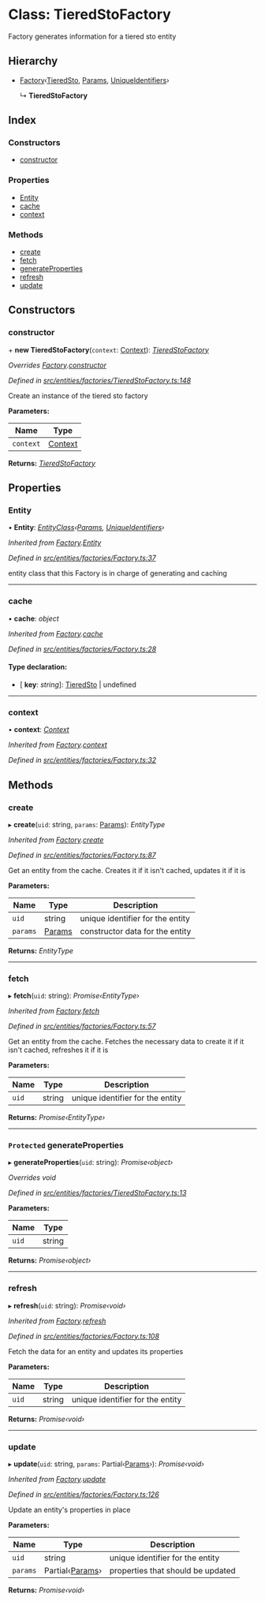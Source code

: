 # Class: TieredStoFactory

Factory generates information for a tiered sto entity

## Hierarchy

- [Factory](_entities_factories_factory_.factory.md)‹[TieredSto](_entities_tieredsto_.tieredsto.md), [Params](../interfaces/_entities_tieredsto_.params.md), [UniqueIdentifiers](../interfaces/_entities_sto_.uniqueidentifiers.md)›

  ↳ **TieredStoFactory**

## Index

### Constructors

- [constructor](_entities_factories_tieredstofactory_.tieredstofactory.md#constructor)

### Properties

- [Entity](_entities_factories_tieredstofactory_.tieredstofactory.md#entity)
- [cache](_entities_factories_tieredstofactory_.tieredstofactory.md#cache)
- [context](_entities_factories_tieredstofactory_.tieredstofactory.md#context)

### Methods

- [create](_entities_factories_tieredstofactory_.tieredstofactory.md#create)
- [fetch](_entities_factories_tieredstofactory_.tieredstofactory.md#fetch)
- [generateProperties](_entities_factories_tieredstofactory_.tieredstofactory.md#protected-generateproperties)
- [refresh](_entities_factories_tieredstofactory_.tieredstofactory.md#refresh)
- [update](_entities_factories_tieredstofactory_.tieredstofactory.md#update)

## Constructors

### constructor

\+ **new TieredStoFactory**(`context`: [Context](_context_.context.md)): _[TieredStoFactory](_entities_factories_tieredstofactory_.tieredstofactory.md)_

_Overrides [Factory](_entities_factories_factory_.factory.md).[constructor](_entities_factories_factory_.factory.md#constructor)_

_Defined in [src/entities/factories/TieredStoFactory.ts:148](https://github.com/PolymathNetwork/polymath-sdk/blob/d34930f/src/entities/factories/TieredStoFactory.ts#L148)_

Create an instance of the tiered sto factory

**Parameters:**

| Name      | Type                            |
| --------- | ------------------------------- |
| `context` | [Context](_context_.context.md) |

**Returns:** _[TieredStoFactory](_entities_factories_tieredstofactory_.tieredstofactory.md)_

## Properties

### Entity

• **Entity**: _[EntityClass](../interfaces/_entities_factories_factory_.entityclass.md)‹[Params](../interfaces/_entities_tieredsto_.params.md), [UniqueIdentifiers](../interfaces/_entities_sto_.uniqueidentifiers.md)›_

_Inherited from [Factory](_entities_factories_factory_.factory.md).[Entity](_entities_factories_factory_.factory.md#entity)_

_Defined in [src/entities/factories/Factory.ts:37](https://github.com/PolymathNetwork/polymath-sdk/blob/d34930f/src/entities/factories/Factory.ts#L37)_

entity class that this Factory is in charge of generating and caching

---

### cache

• **cache**: _object_

_Inherited from [Factory](_entities_factories_factory_.factory.md).[cache](_entities_factories_factory_.factory.md#cache)_

_Defined in [src/entities/factories/Factory.ts:28](https://github.com/PolymathNetwork/polymath-sdk/blob/d34930f/src/entities/factories/Factory.ts#L28)_

#### Type declaration:

- \[ **key**: _string_\]: [TieredSto](_entities_tieredsto_.tieredsto.md) | undefined

---

### context

• **context**: _[Context](_context_.context.md)_

_Inherited from [Factory](_entities_factories_factory_.factory.md).[context](_entities_factories_factory_.factory.md#context)_

_Defined in [src/entities/factories/Factory.ts:32](https://github.com/PolymathNetwork/polymath-sdk/blob/d34930f/src/entities/factories/Factory.ts#L32)_

## Methods

### create

▸ **create**(`uid`: string, `params`: [Params](../interfaces/_entities_tieredsto_.params.md)): _EntityType_

_Inherited from [Factory](_entities_factories_factory_.factory.md).[create](_entities_factories_factory_.factory.md#create)_

_Defined in [src/entities/factories/Factory.ts:87](https://github.com/PolymathNetwork/polymath-sdk/blob/d34930f/src/entities/factories/Factory.ts#L87)_

Get an entity from the cache. Creates it if it isn't cached, updates it if it is

**Parameters:**

| Name     | Type                                                   | Description                      |
| -------- | ------------------------------------------------------ | -------------------------------- |
| `uid`    | string                                                 | unique identifier for the entity |
| `params` | [Params](../interfaces/_entities_tieredsto_.params.md) | constructor data for the entity  |

**Returns:** _EntityType_

---

### fetch

▸ **fetch**(`uid`: string): _Promise‹EntityType›_

_Inherited from [Factory](_entities_factories_factory_.factory.md).[fetch](_entities_factories_factory_.factory.md#fetch)_

_Defined in [src/entities/factories/Factory.ts:57](https://github.com/PolymathNetwork/polymath-sdk/blob/d34930f/src/entities/factories/Factory.ts#L57)_

Get an entity from the cache. Fetches the necessary data to create it if it isn't cached, refreshes it if it is

**Parameters:**

| Name  | Type   | Description                      |
| ----- | ------ | -------------------------------- |
| `uid` | string | unique identifier for the entity |

**Returns:** _Promise‹EntityType›_

---

### `Protected` generateProperties

▸ **generateProperties**(`uid`: string): _Promise‹object›_

_Overrides void_

_Defined in [src/entities/factories/TieredStoFactory.ts:13](https://github.com/PolymathNetwork/polymath-sdk/blob/d34930f/src/entities/factories/TieredStoFactory.ts#L13)_

**Parameters:**

| Name  | Type   |
| ----- | ------ |
| `uid` | string |

**Returns:** _Promise‹object›_

---

### refresh

▸ **refresh**(`uid`: string): _Promise‹void›_

_Inherited from [Factory](_entities_factories_factory_.factory.md).[refresh](_entities_factories_factory_.factory.md#refresh)_

_Defined in [src/entities/factories/Factory.ts:108](https://github.com/PolymathNetwork/polymath-sdk/blob/d34930f/src/entities/factories/Factory.ts#L108)_

Fetch the data for an entity and updates its properties

**Parameters:**

| Name  | Type   | Description                      |
| ----- | ------ | -------------------------------- |
| `uid` | string | unique identifier for the entity |

**Returns:** _Promise‹void›_

---

### update

▸ **update**(`uid`: string, `params`: Partial‹[Params](../interfaces/_entities_tieredsto_.params.md)›): _Promise‹void›_

_Inherited from [Factory](_entities_factories_factory_.factory.md).[update](_entities_factories_factory_.factory.md#update)_

_Defined in [src/entities/factories/Factory.ts:126](https://github.com/PolymathNetwork/polymath-sdk/blob/d34930f/src/entities/factories/Factory.ts#L126)_

Update an entity's properties in place

**Parameters:**

| Name     | Type                                                            | Description                       |
| -------- | --------------------------------------------------------------- | --------------------------------- |
| `uid`    | string                                                          | unique identifier for the entity  |
| `params` | Partial‹[Params](../interfaces/_entities_tieredsto_.params.md)› | properties that should be updated |

**Returns:** _Promise‹void›_
